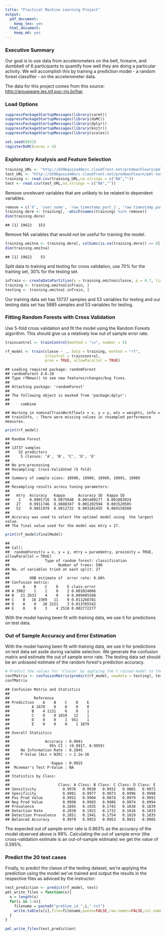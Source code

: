 ```yaml
---
title: "Practical Machine Learning Project"
output:
  pdf_document:
    keep_tex: yes
  html_document:
    keep_md: yes
---
```


### Executive Summary
Our goal is to use data from accelerometers on the belt, forearm, and dumbbell of 6 participants to quantify how well they are doing a particular activity. We will accomplish this by training a prediction model - a random forest classifier - on the accelerometer data.

The data for this project comes from this source: http://groupware.les.inf.puc-rio.br/har.

### Load Options

```r
suppressPackageStartupMessages(library(caret))
suppressPackageStartupMessages(library(doMC))
suppressPackageStartupMessages(library(dplyr))
suppressPackageStartupMessages(library(knitr))
suppressPackageStartupMessages(library(scales))

set.seed(8832)
registerDoMC(cores = 4)
```

### Exploratory Analysis and Feature Selection

```r
training_URL <- "http://d396qusza40orc.cloudfront.net/predmachlearn/pml-training.csv"
test_URL <- "http://d396qusza40orc.cloudfront.net/predmachlearn/pml-testing.csv"
training <- read.csv(training_URL,na.strings = c("NA",""))
test <- read.csv(test_URL,na.strings = c("NA",""))
```

Remove unrelevant variables that are unlikely to be related to dependent variables.

```r
remove = c('X', 'user_name', 'raw_timestamp_part_1', 'raw_timestamp_part_2', 'cvtd_timestamp', 'new_window', 'num_window')
training.dere <- training[, -which(names(training) %in% remove)]
dim(training.dere)
```

```
## [1] 19622   153
```

Remove NA variables that would not be useful for training the model.

```r
training.omitna <- training.dere[, colSums(is.na(training.dere)) == 0]
dim(training.omitna)
```

```
## [1] 19622    53
```

Split data to training and testing for cross validation, use 70% for the training set, 30% for the testing set.

```r
inTrain <- createDataPartition(y = training.omitna$classe, p = 0.7, list = F)
training <- training.omitna[inTrain, ]
testing <- training.omitna[-inTrain, ]
```

Our training data set has 13737 samples and 53 variables for testing and our testing data set has 5885 samples and 53 variables for testing.

### Fitting Random Forests with Cross Validation
Use 5-fold cross validation and fit the model using the Random Forests algorithm. This should give us a relatively low out of sample error rate.


```r
traincontrol <- trainControl(method = "cv", number = 5)

rf_model <- train(classe ~ ., data = training, method = "rf",
                  trControl = traincontrol,
                  prox = TRUE, allowParallel = TRUE)
```

```
## Loading required package: randomForest
## randomForest 4.6-10
## Type rfNews() to see new features/changes/bug fixes.
## 
## Attaching package: 'randomForest'
## 
## The following object is masked from 'package:dplyr':
## 
##     combine
```

```
## Warning in nominalTrainWorkflow(x = x, y = y, wts = weights, info =
## trainInfo, : There were missing values in resampled performance measures.
```

```r
print(rf_model)
```

```
## Random Forest 
## 
## 13737 samples
##    52 predictors
##     5 classes: 'A', 'B', 'C', 'D', 'E' 
## 
## No pre-processing
## Resampling: Cross-Validated (5 fold) 
## 
## Summary of sample sizes: 10990, 10989, 10989, 10991, 10989 
## 
## Resampling results across tuning parameters:
## 
##   mtry  Accuracy   Kappa      Accuracy SD  Kappa SD   
##    2    0.9901716  0.9875648  0.001489277  0.001883924
##   27    0.9911746  0.9888347  0.001202594  0.001520505
##   52    0.9851978  0.9812732  0.003281455  0.004158588
## 
## Accuracy was used to select the optimal model using  the largest value.
## The final value used for the model was mtry = 27.
```

```r
print(rf_model$finalModel)
```

```
## 
## Call:
##  randomForest(x = x, y = y, mtry = param$mtry, proximity = TRUE,      allowParallel = TRUE) 
##                Type of random forest: classification
##                      Number of trees: 500
## No. of variables tried at each split: 27
## 
##         OOB estimate of  error rate: 0.68%
## Confusion matrix:
##      A    B    C    D    E class.error
## A 3902    1    1    0    2 0.001024066
## B   21 2633    4    0    0 0.009405568
## C    0   16 2369   11    0 0.011268781
## D    0    0   28 2221    3 0.013765542
## E    0    0    3    4 2518 0.002772277
```

With the model having been fit with training data, we use it for predictions on test data.

### Out of Sample Accuracy and Error Estimation
With the model having been fit with training data, we use it for predictions on test data set aside during variable selection. We generate the confusion matrix and estimate the out of sample error rate. The testing data set should be an unbiased estimate of the random forest's prediction accuracy.


```r
# Predict the values for 'Classe' by applying the t rained model to the testing data set.
confMatrix <- confusionMatrix(predict(rf_model, newdata = testing), testing$classe)
confMatrix
```

```
## Confusion Matrix and Statistics
## 
##           Reference
## Prediction    A    B    C    D    E
##          A 1670    8    0    0    0
##          B    4 1131    6    0    1
##          C    0    0 1019   12    1
##          D    0    0    1  951    1
##          E    0    0    0    1 1079
## 
## Overall Statistics
##                                           
##                Accuracy : 0.9941          
##                  95% CI : (0.9917, 0.9959)
##     No Information Rate : 0.2845          
##     P-Value [Acc > NIR] : < 2.2e-16       
##                                           
##                   Kappa : 0.9925          
##  Mcnemar's Test P-Value : NA              
## 
## Statistics by Class:
## 
##                      Class: A Class: B Class: C Class: D Class: E
## Sensitivity            0.9976   0.9930   0.9932   0.9865   0.9972
## Specificity            0.9981   0.9977   0.9973   0.9996   0.9998
## Pos Pred Value         0.9952   0.9904   0.9874   0.9979   0.9991
## Neg Pred Value         0.9990   0.9983   0.9986   0.9974   0.9994
## Prevalence             0.2845   0.1935   0.1743   0.1638   0.1839
## Detection Rate         0.2838   0.1922   0.1732   0.1616   0.1833
## Detection Prevalence   0.2851   0.1941   0.1754   0.1619   0.1835
## Balanced Accuracy      0.9979   0.9953   0.9953   0.9931   0.9985
```

The expected out of sample error rate is 0.983% as the accuracy of the model observed above is 99%. Calculating the out of sample error (the cross-validation estimate is an out-of-sample estimate) we get the value of 0.595%.

### Predict the 20 test cases
Finally, to predict the classe of the testing dataset, we're applying the prediction using the model we've trained and output the results in the respective files as adviced by the instructor:


```r
test_prediction <- predict(rf_model, test)
pml_write_files = function(x){
  n = length(x)
  for(i in 1:n){
    filename = paste0("problem_id_",i,".txt")
    write.table(x[i],file=filename,quote=FALSE,row.names=FALSE,col.names=FALSE)
  }
}

pml_write_files(test_prediction)
```
